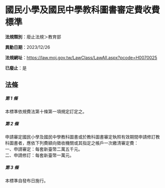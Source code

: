 # 國民小學及國民中學教科圖書審定費收費標準

**法規類別**：廢止法規＞教育部

**異動日期**：2023/12/26  

**法規網址**：https://law.moj.gov.tw/LawClass/LawAll.aspx?pcode=H0070025

**已廢止**：是



## 法條
##### 第 1 條
本標準依規費法第十條第一項規定訂定之。

##### 第 2 條
申請審定國民小學及國民中學教科圖書或於教科圖書審定執照有效期間申請修訂教科圖書者，應依下列費額向徵收機關或其指定之帳戶一次繳清審定費：  
一、申請審定：每套新臺幣二萬五千元。  
二、申請修訂：每套新臺幣一萬元。  

##### 第 3 條
本標準自發布日施行。


